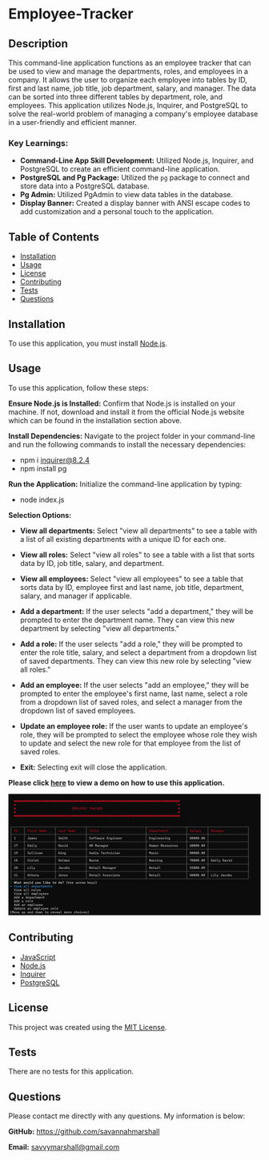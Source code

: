 # Employee-Tracker

## Description
This command-line application functions as an employee tracker that can be used to view and manage the departments, roles, and employees in a company. It allows the user to organize each employee into tables by ID, first and last name, job title, job department, salary, and manager. The data can be sorted into three different tables by department, role, and employees. This application utilizes Node.js, Inquirer, and PostgreSQL to solve the real-world problem of managing a company's employee database in a user-friendly and efficient manner.

### Key Learnings:
* **Command-Line App Skill Development:** Utilized Node.js, Inquirer, and PostgreSQL to create an efficient command-line application.
* **PostgreSQL and Pg Package:** Utilized the `pg` package to connect and store data into a PostgreSQL database.
* **Pg Admin:** Utilized PgAdmin to view data tables in the database.
* **Display Banner:** Created a display banner with ANSI escape codes to add customization and a personal touch to the application.
  
## Table of Contents
  
- [Installation](#installation)
- [Usage](#usage)
- [License](#license)
- [Contributing](#contributing)
- [Tests](#tests)
- [Questions](#questions)

## Installation
To use this application, you must install [Node.js](https://nodejs.org/en).

## Usage

To use this application, follow these steps:

**Ensure Node.js is Installed:** Confirm that Node.js is installed on your machine. If not, download and install it from the official Node.js website which can be found in the installation section above.

**Install Dependencies:** Navigate to the project folder in your command-line and run the following commands to install the necessary dependencies:
   * npm i inquirer@8.2.4
   * npm install pg
     
**Run the Application:** Initialize the command-line application by typing:
   * node index.js

**Selection Options:**
   
   * **View all departments:** Select "view all departments" to see a table with a list of all existing departments with a unique ID for each one.
     
   * **View all roles:** Select "view all roles" to see a table with a list that sorts data by ID, job title, salary, and department.
     
   * **View all employees:** Select "view all employees" to see a table that sorts data by ID, employee first and last name, job title, department, salary, and manager if applicable.
     
   * **Add a department:** If the user selects "add a department," they will be prompted to enter the department name. They can view this new department by selecting "view all departments."
     
   * **Add a role:** If the user selects "add a role," they will be prompted to enter the role title, salary, and select a department from a dropdown list of saved departments. They can view this new role by selecting "view all roles."
     
   * **Add an employee:** If the user selects "add an employee," they will be prompted to enter the employee's first name, last name, select a role from a dropdown list of saved roles, and select a manager from the dropdown list of saved employees.
     
   * **Update an employee role:** If the user wants to update an employee's role, they will be prompted to select the employee whose role they wish to update and select the new role for that employee from the list of saved roles.

   * **Exit:** Selecting exit will close the application.
     
**Please click [here]() to view a demo on how to use this application.**


![screenshot of application](https://github.com/savannahmarshall/Employee-Tracker/blob/main/assets/employee-tracker-screenshot.png)



## Contributing
* [JavaScript](https://www.javascript.com/)
* [Node.js](https://nodejs.org/en)
* [Inquirer](https://www.npmjs.com/package/inquirer)
* [PostgreSQL](https://www.postgresql.org/)

## License
This project was created using the [MIT License](https://opensource.org/license/MIT).

## Tests
There are no tests for this application.

## Questions
Please contact me directly with any questions. My information is below:  

**GitHub:** https://github.com/savannahmarshall  

**Email:** savvymarshall@gmail.com
